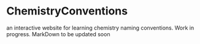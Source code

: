 # ChemistryConventions

an interactive website for learning chemistry naming conventions. Work in progress. MarkDown to be updated soon






